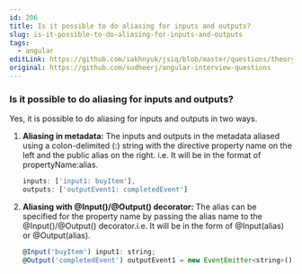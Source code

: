 ```yaml
---
id: 206
title: Is it possible to do aliasing for inputs and outputs?
slug: is-it-possible-to-do-aliasing-for-inputs-and-outputs
tags:
  - angular
editLink: https://github.com/sakhnyuk/jsiq/blob/master/questions/theory/angular/206.md
original: https://github.com/sudheerj/angular-interview-questions
---
```


### Is it possible to do aliasing for inputs and outputs?

Yes, it is possible to do aliasing for inputs and outputs in two ways.

1. **Aliasing in metadata:** The inputs and outputs in the metadata aliased using a colon-delimited (:) string with the directive property name on the left and the public alias on the right. i.e. It will be in the format of propertyName:alias.
   ```javascript
   inputs: ['input1: buyItem'],
   outputs: ['outputEvent1: completedEvent']
   ```
2. **Aliasing with @Input()/@Output() decorator:** The alias can be specified for the property name by passing the alias name to the @Input()/@Output() decorator.i.e. It will be in the form of @Input(alias) or @Output(alias).
   ```javascript
   @Input('buyItem') input1: string;
   @Output('completedEvent') outputEvent1 = new EventEmitter<string>();
   ```